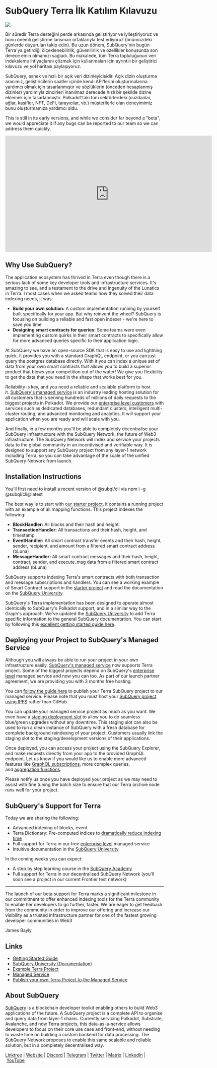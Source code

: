 # SubQuery Terra İlk Katılım Kılavuzu

![](https://miro.medium.com/max/1400/1*DiTE9KuzH0xHLojzGWxOuw.png)

Bir süredir Terra desteğini perde arkasında geliştiriyor ve iyileştiriyoruz ve bunu önemli geliştirme lansman ortaklarıyla test ediyoruz (önümüzdeki günlerde duyuruları takip edin). Bu uzun dönem, SubQuery'nin bugün Terra'ya getirdiği ölçeklenebilirlik, güvenilirlik ve özellikler konusunda son derece emin olmamızı sağladı. Bu makalede, tüm Terra topluluğunun veri indeksleme ihtiyaçlarını çözmek için kullanmaları için ayrıntılı bir geliştirici kılavuzu ve yol haritası paylaşıyoruz.

SubQuery, esnek ve hızlı bir açık veri dizinleyicisidir. Açık dizin oluşturma aracımız, geliştiricilerin saatler içinde kendi API'lerini oluşturmalarına yardımcı olmak için tasarlanmıştır ve sözlüklerin (önceden hesaplanmış dizinler) yardımıyla zincirleri inanılmaz derecede hızlı bir şekilde dizine eklemek için tasarlanmıştır. Polkadot'taki tüm sektörlerdeki (cüzdanlar, ağlar, kaşifler, NFT, DeFi, tarayıcılar, vb.) müşterilerle olan deneyimimiz bunu oluşturmamıza yardımcı oldu.

This is still in its early versions, and while we consider far beyond a "beta", we would appreciate it if any bugs can be reported to our team so we can address them quickly.

<iframe width="656" height="369" src="https://www.youtube.com/embed/dS7h3isQCeA" title="YouTube video player" frameborder="0" allow="accelerometer; autoplay; clipboard-write; encrypted-media; gyroscope; picture-in-picture" allowfullscreen></iframe>

## Why Use SubQuery?

The application ecosystem has thrived in Terra even though there is a serious lack of some key developer tools and infrastructure services. It's amazing to see, and a testament to the drive and ingenuity of the Lunatics in Terra. I most cases when we asked teams how they solved their data indexing needs, it was:

- **Build your own solution:** A custom implementation running by yourself built specifically for your app. But why reinvent the wheel? SubQuery is focusing on building a reliable and fast open indexer - we're here to save you time
- **Designing smart contracts for queries:** Some teams were even implementing custom quirks in their smart contracts to specifically allow for more advanced queries specific to their application logic.

At SubQuery we have an open-source SDK that is easy to use and lightning quick. It provides you with a standard GraphQL endpoint, or you can just query the postgres database directly. With it you can index a unique set of data from your own smart contracts that allows you to build a superior product that blows your competition out of the water! We give you flexibility to get the data that you need in the shape that works best for you.

Reliability is key, and you need a reliable and scalable platform to host it. [SubQuery's managed service](https://subquery.network/managedservices) is an industry leading hosting solution for all customers that is serving hundreds of millions of daily requests to the biggest projects in Polkadot. We provide our [enterprise level customers](./20211228-enterprise-hosted.md) with services such as dedicated databases, redundant clusters, intelligent multi-cluster routing, and advanced monitoring and analytics. It will support your application when you are ready and will scale with you.

And finally, in a few months you'll be able to completely decentralise your SubQuery infrastructure with the SubQuery Network, the future of Web3 infrastructure. The SubQuery Network will index and service your projects data to the global community in an incentivised and verifiable way. It is designed to support any SubQuery project from any layer-1 network including Terra, so you can take advantage of the scale of the unified SubQuery Network from launch.

## Installation Instructions

You'll first need to install a recent version of @subql/cli via npm i -g @subql/cli@latest

The best way is to start with [our starter project](https://github.com/subquery/terra-subql-starter), it contains a running project with an example of all mapping functions: This project indexes the following:

- **BlockHandler:** All blocks and their hash and height
- **TransactionHandler:** All transactions and their hash, height, and timestamp
- **EventHandler:** All smart contract transfer events and their hash, height, sender, recipient, and amount from a filtered smart contract address (bLuna)
- **MessageHandler:** All smart contract messages and their hash, height, contract, sender, and execute_msg data from a filtered smart contract address (bLuna)

SubQuery supports indexing Terra's smart contracts with both transaction and message subscriptions and handlers. You can see a working example of Smart Contract support in the [starter project](https://github.com/subquery/terra-subql-starter) and read the documentation on the [SubQuery University](http://localhost:8080/build/manifest.html#mapping-handlers-and-filters).

SubQuery's Terra implementation has been designed to operate almost identically to SubQuery's Polkadot support, and in a similar way to the Graph's approach. We've updated the [SubQuery University](https://university.subquery.network/) to add Terra specific information to the general SubQuery documentation. You can start by following this [excellent getting started guide here](http://university.subquery.network/quickstart/quickstart-terra.html).

## Deploying your Project to SubQuery's Managed Service

Although you will always be able to run your project in your own infrastructure easily, [SubQuery's managed service](https://subquery.network/managedservices) now supports Terra project. Some of the biggest projects depend on SubQuery's [enterprise level](./20211228-enterprise-hosted.md) managed service and now you can too. As part of our launch partner agreement, we are providing you with 3 months free hosting.

You can [follow the guide here](https://university.subquery.network/run_publish/publish.html) to publish your Terra SubQuery project to our managed service. Please note that you must host your [SubQuery project using IPFS](https://university.subquery.network/run_publish/publish.html) rather than GitHub.

You can update your managed service project as much as you want. We even have a [staging deployment slot](./20210604-Deployment-Slots-are-here-for-SubQuery-Projects.md) to allow you to do seamless blue/green upgrades without any downtime. This staging slot can also be used to run a clean instance of SubQuery with a fresh database for complete background reindexing of your project. Customers usually link the staging slot to the staging/development versions of their applications.

Once deployed, you can access your project using the SubQuery Explorer, and make requests directly from your app to the provided GraphQL endpoint. Let us know if you would like us to enable more advanced features like [GraphQL subscriptions](https://university.subquery.network/run_publish/subscription.html), more complex queries, and [aggregation functions](https://university.subquery.network/run_publish/aggregate.html).

Please notify us once you have deployed your project as we may need to assist with fine tuning the batch size to ensure that our Terra archive node runs well for your project.

## SubQuery's Support for Terra

Today we are sharing the following:

-   Advanced indexing of blocks, event
-   Terra Dictionary: Pre-computed indices to [dramatically reduce indexing time](./20210630-SubQuery-Just-Got-a-lot-Faster-with-the-Dictionary.md)
-   Full support for Terra in our free [enterprise level](./20211228-enterprise-hosted.md) managed service
-   Intuitive documentation in the [SubQuery University](https://university.subquery.network/)

In the coming weeks you can expect:

-   A step by step learning course in the [SubQuery Academy](https://blog.subquery.network/blogs/20211018-subquery-launches-the-subquery-academy.html)
-   Full support for Terra in our decentralised SubQuery Network (you'll soon see a project in our current Frontier test network)

---

The launch of our beta support for Terra marks a significant milestone in our commitment to offer enhanced indexing tools for the Terra community to enable her developers to go further, faster. We are eager to get feedback from the community in order to improve our offering and increase our visibility as a trusted infrastructure partner for one of the fastest growing developer communities in Web3

James Bayly

## Links

-   [Getting Started Guide](https://university.subquery.network/quickstart/quickstart-terra.html)
-   [SubQuery University (Documentation)](https://university.subquery.network/)
-   [Example Terra Project](https://github.com/subquery/terra-subql-starter)
-   [Managed Service](https://explorer.subquery.network/)
-   [Publish your own Terra Project to the Managed Service](https://project.subquery.network/)

## About SubQuery

[SubQuery](https://subquery.network/) is a blockchain developer toolkit enabling others to build Web3 applications of the future. A SubQuery project is a complete API to organise and query data from layer-1 chains. Currently servicing Polkadot, Substrate, Avalanche, and now Terra projects, this data-as-a-service allows developers to focus on their core use case and front-end, without needing to waste time on building a custom backend for data processing. The SubQuery Network proposes to enable this same scalable and reliable solution, but in a completely decentralised way.

​​[Linktree](https://linktr.ee/subquerynetwork) | [Website](https://subquery.network/) | [Discord](https://discord.com/invite/78zg8aBSMG) | [Telegram](https://t.me/subquerynetwork) | [Twitter](https://twitter.com/subquerynetwork) | [Matrix](https://matrix.to/#/#subquery:matrix.org) | [LinkedIn](https://www.linkedin.com/company/subquery) | [YouTube](https://www.youtube.com/channel/UCi1a6NUUjegcLHDFLr7CqLw)
